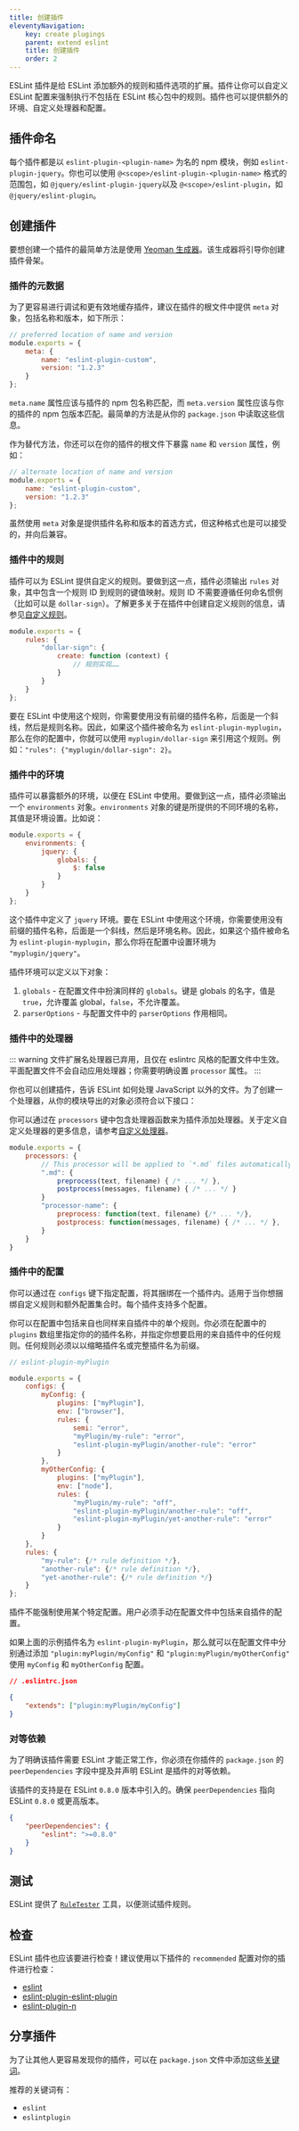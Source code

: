 ```yaml
---
title: 创建插件
eleventyNavigation:
    key: create plugings
    parent: extend eslint
    title: 创建插件
    order: 2
---
```


ESLint 插件是给 ESLint 添加额外的规则和插件选项的扩展。插件让你可以自定义 ESLint 配置来强制执行不包括在 ESLint 核心包中的规则。插件也可以提供额外的环境、自定义处理器和配置。

## 插件命名

每个插件都是以 `eslint-plugin-<plugin-name>` 为名的 npm 模块，例如 `eslint-plugin-jquery`。你也可以使用 `@<scope>/eslint-plugin-<plugin-name>` 格式的范围包，如 `@jquery/eslint-plugin-jquery`以及 `@<scope>/eslint-plugin`，如 `@jquery/eslint-plugin`。

## 创建插件

要想创建一个插件的最简单方法是使用 [Yeoman 生成器](https://www.npmjs.com/package/generator-eslint)。该生成器将引导你创建插件骨架。

### 插件的元数据

为了更容易进行调试和更有效地缓存插件，建议在插件的根文件中提供 `meta` 对象，包括名称和版本，如下所示：

```js
// preferred location of name and version
module.exports = {
    meta: {
        name: "eslint-plugin-custom",
        version: "1.2.3"
    }
};
```

`meta.name` 属性应该与插件的 npm 包名称匹配，而 `meta.version` 属性应该与你的插件的 npm 包版本匹配。最简单的方法是从你的 `package.json` 中读取这些信息。

作为替代方法，你还可以在你的插件的根文件下暴露 `name` 和 `version` 属性，例如：

```js
// alternate location of name and version
module.exports = {
    name: "eslint-plugin-custom",
    version: "1.2.3"
};
```

虽然使用 `meta` 对象是提供插件名称和版本的首选方式，但这种格式也是可以接受的，并向后兼容。

### 插件中的规则

插件可以为 ESLint 提供自定义的规则。要做到这一点，插件必须输出 `rules` 对象，其中包含一个规则 ID 到规则的键值映射。规则 ID 不需要遵循任何命名惯例（比如可以是 `dollar-sign`）。了解更多关于在插件中创建自定义规则的信息，请参见[自定义规则](custom-rules)。

```js
module.exports = {
    rules: {
        "dollar-sign": {
            create: function (context) {
                // 规则实现……
            }
        }
    }
};
```

要在 ESLint 中使用这个规则，你需要使用没有前缀的插件名称，后面是一个斜线，然后是规则名称。因此，如果这个插件被命名为 `eslint-plugin-myplugin`，那么在你的配置中，你就可以使用 `myplugin/dollar-sign` 来引用这个规则。例如：`"rules": {"myplugin/dollar-sign": 2}`。

### 插件中的环境

插件可以暴露额外的环境，以便在 ESLint 中使用。要做到这一点，插件必须输出一个 `environments` 对象。`environments` 对象的键是所提供的不同环境的名称，其值是环境设置。比如说：

```js
module.exports = {
    environments: {
        jquery: {
            globals: {
                $: false
            }
        }
    }
};
```

这个插件中定义了 `jquery` 环境。要在 ESLint 中使用这个环境，你需要使用没有前缀的插件名称，后面是一个斜线，然后是环境名称。因此，如果这个插件被命名为 `eslint-plugin-myplugin`，那么你将在配置中设置环境为 `"myplugin/jquery"`。

插件环境可以定义以下对象：

1. `globals` - 在配置文件中扮演同样的 `globals`。键是 globals 的名字，值是 `true`，允许覆盖 global，`false`，不允许覆盖。
1. `parserOptions` - 与配置文件中的 `parserOptions` 作用相同。

### 插件中的处理器

::: warning
文件扩展名处理器已弃用，且仅在 eslintrc 风格的配置文件中生效。平面配置文件不会自动应用处理器；你需要明确设置 `processor` 属性。
:::

你也可以创建插件，告诉 ESLint 如何处理 JavaScript 以外的文件。为了创建一个处理器，从你的模块导出的对象必须符合以下接口：

你可以通过在 `processors` 键中包含处理器函数来为插件添加处理器。关于定义自定义处理器的更多信息，请参考[自定义处理器](custom-processors)。

```js
module.exports = {
    processors: {
        // This processor will be applied to `*.md` files automatically.
        ".md": {
            preprocess(text, filename) { /* ... */ },
            postprocess(messages, filename) { /* ... */ }
        }
        "processor-name": {
            preprocess: function(text, filename) {/* ... */},
            postprocess: function(messages, filename) { /* ... */ },
        }
    }
}
```

### 插件中的配置

你可以通过在 `configs` 键下指定配置，将其捆绑在一个插件内。适用于当你想捆绑自定义规则和额外配置集合时。每个插件支持多个配置。

你可以在配置中包括来自也同样来自插件中的单个规则。你必须在配置中的 `plugins` 数组里指定你的的插件名称，并指定你想要启用的来自插件中的任何规则。任何规则必须以以缩略插件名或完整插件名为前缀。

```js
// eslint-plugin-myPlugin

module.exports = {
    configs: {
        myConfig: {
            plugins: ["myPlugin"],
            env: ["browser"],
            rules: {
                semi: "error",
                "myPlugin/my-rule": "error",
                "eslint-plugin-myPlugin/another-rule": "error"
            }
        },
        myOtherConfig: {
            plugins: ["myPlugin"],
            env: ["node"],
            rules: {
                "myPlugin/my-rule": "off",
                "eslint-plugin-myPlugin/another-rule": "off",
                "eslint-plugin-myPlugin/yet-another-rule": "error"
            }
        }
    },
    rules: {
        "my-rule": {/* rule definition */},
        "another-rule": {/* rule definition */},
        "yet-another-rule": {/* rule definition */}
    }
};
```

插件不能强制使用某个特定配置。用户必须手动在配置文件中包括来自插件的配置。

如果上面的示例插件名为 `eslint-plugin-myPlugin`，那么就可以在配置文件中分别通过添加 `"plugin:myPlugin/myConfig"` 和 `"plugin:myPlugin/myOtherConfig"` 使用 `myConfig` 和 `myOtherConfig` 配置。

```json
// .eslintrc.json

{
    "extends": ["plugin:myPlugin/myConfig"]
}

```

### 对等依赖

为了明确该插件需要 ESLint 才能正常工作，你必须在你插件的 `package.json` 的 `peerDependencies` 字段中提及并声明 ESLint 是插件的对等依赖。

该插件的支持是在 ESLint `0.8.0` 版本中引入的。确保 `peerDependencies` 指向 ESLint `0.8.0` 或更高版本。

```json
{
    "peerDependencies": {
        "eslint": ">=0.8.0"
    }
}
```

## 测试

ESLint 提供了 [`RuleTester`](../integrate/nodejs-api#ruletester) 工具，以便测试插件规则。

## 检查

ESLint 插件也应该要进行检查！建议使用以下插件的 `recommended` 配置对你的插件进行检查：

* [eslint](https://www.npmjs.com/package/eslint)
* [eslint-plugin-eslint-plugin](https://www.npmjs.com/package/eslint-plugin-eslint-plugin)
* [eslint-plugin-n](https://www.npmjs.com/package/eslint-plugin-n)

## 分享插件

为了让其他人更容易发现你的插件，可以在 `package.json` 文件中添加这些[关键词](https://docs.npmjs.com/cli/v9/configuring-npm/package-json#keywords)。

推荐的关键词有：

* `eslint`
* `eslintplugin`
